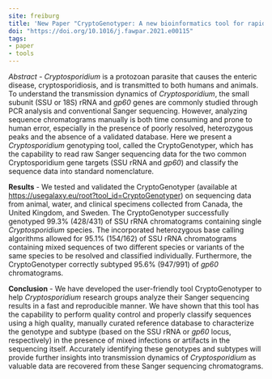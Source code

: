```yaml
---
site: freiburg
title: 'New Paper "CryptoGenotyper: A new bioinformatics tool for rapid Cryptosporidium identification"'
doi: "https://doi.org/10.1016/j.fawpar.2021.e00115"
tags:
- paper
- tools
---
```



_Abstract_ - *Cryptosporidium* is a protozoan parasite that causes the enteric disease, cryptosporidiosis, and is transmitted to both humans and animals. To understand the transmission dynamics of *Cryptosporidium*, the small subunit (SSU or 18S) rRNA and *gp60* genes are commonly studied through PCR analysis and conventional Sanger sequencing. However, analyzing sequence chromatograms manually is both time consuming and prone to human error, especially in the presence of poorly resolved, heterozygous peaks and the absence of a validated database. Here we present a *Cryptosporidium* genotyping tool, called the CryptoGenotyper, which has the capability to read raw Sanger sequencing data for the two common Cryptosporidium gene targets (SSU rRNA and *gp60*) and classify the sequence data into standard nomenclature.

__Results__ - We tested and validated the CryptoGenotyper (available at <https://usegalaxy.eu/root?tool_id=CryptoGenotyper>) on sequencing data from animal, water, and clinical specimens collected from Canada, the United Kingdom, and Sweden. The CryptoGenotyper successfully genotyped 99.3% (428/431) of SSU rRNA chromatograms containing single *Cryptosporidium* species. The incorporated heterozygous base calling algorithms allowed for 95.1% (154/162) of SSU rRNA chromatograms containing mixed sequences of two different species or variants of the same species to be resolved and classified individually. Furthermore, the CryptoGenotyper correctly subtyped 95.6% (947/991) of *gp60* chromatograms. 

__Conclusion__ - We have developed the user-friendly tool CryptoGenotyper to help *Cryptosporidium* research groups analyze their Sanger sequencing results in a fast and reproducible manner. We have shown that this tool has the capability to perform quality control and properly classify sequences using a high quality, manually curated reference database to characterize the genotype and subtype (based on the SSU rRNA or *gp60* locus, respectively)  in the presence of mixed infections or artifacts in the sequencing itself. Accurately identifying these genotypes and subtypes will provide further insights into transmission dynamics of *Cryptosporidium* as valuable data are recovered from these Sanger sequencing chromatograms.
